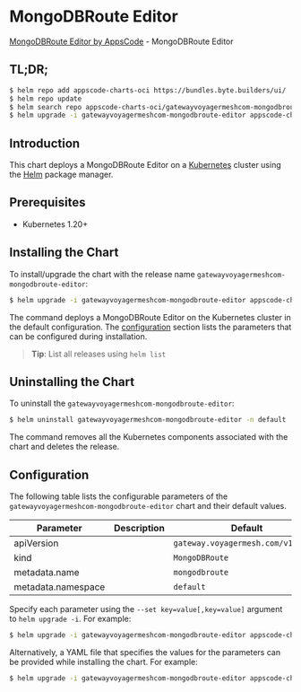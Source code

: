 # MongoDBRoute Editor

[MongoDBRoute Editor by AppsCode](https://byte.builders) - MongoDBRoute Editor

## TL;DR;

```bash
$ helm repo add appscode-charts-oci https://bundles.byte.builders/ui/
$ helm repo update
$ helm search repo appscode-charts-oci/gatewayvoyagermeshcom-mongodbroute-editor --version=v0.4.18
$ helm upgrade -i gatewayvoyagermeshcom-mongodbroute-editor appscode-charts-oci/gatewayvoyagermeshcom-mongodbroute-editor -n default --create-namespace --version=v0.4.18
```

## Introduction

This chart deploys a MongoDBRoute Editor on a [Kubernetes](http://kubernetes.io) cluster using the [Helm](https://helm.sh) package manager.

## Prerequisites

- Kubernetes 1.20+

## Installing the Chart

To install/upgrade the chart with the release name `gatewayvoyagermeshcom-mongodbroute-editor`:

```bash
$ helm upgrade -i gatewayvoyagermeshcom-mongodbroute-editor appscode-charts-oci/gatewayvoyagermeshcom-mongodbroute-editor -n default --create-namespace --version=v0.4.18
```

The command deploys a MongoDBRoute Editor on the Kubernetes cluster in the default configuration. The [configuration](#configuration) section lists the parameters that can be configured during installation.

> **Tip**: List all releases using `helm list`

## Uninstalling the Chart

To uninstall the `gatewayvoyagermeshcom-mongodbroute-editor`:

```bash
$ helm uninstall gatewayvoyagermeshcom-mongodbroute-editor -n default
```

The command removes all the Kubernetes components associated with the chart and deletes the release.

## Configuration

The following table lists the configurable parameters of the `gatewayvoyagermeshcom-mongodbroute-editor` chart and their default values.

|     Parameter      | Description |                    Default                    |
|--------------------|-------------|-----------------------------------------------|
| apiVersion         |             | <code>gateway.voyagermesh.com/v1alpha1</code> |
| kind               |             | <code>MongoDBRoute</code>                     |
| metadata.name      |             | <code>mongodbroute</code>                     |
| metadata.namespace |             | <code>default</code>                          |


Specify each parameter using the `--set key=value[,key=value]` argument to `helm upgrade -i`. For example:

```bash
$ helm upgrade -i gatewayvoyagermeshcom-mongodbroute-editor appscode-charts-oci/gatewayvoyagermeshcom-mongodbroute-editor -n default --create-namespace --version=v0.4.18 --set apiVersion=gateway.voyagermesh.com/v1alpha1
```

Alternatively, a YAML file that specifies the values for the parameters can be provided while
installing the chart. For example:

```bash
$ helm upgrade -i gatewayvoyagermeshcom-mongodbroute-editor appscode-charts-oci/gatewayvoyagermeshcom-mongodbroute-editor -n default --create-namespace --version=v0.4.18 --values values.yaml
```
